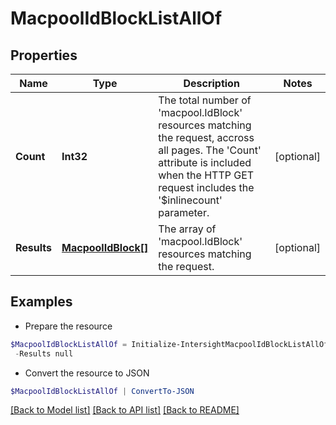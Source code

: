 # MacpoolIdBlockListAllOf
## Properties

Name | Type | Description | Notes
------------ | ------------- | ------------- | -------------
**Count** | **Int32** | The total number of &#39;macpool.IdBlock&#39; resources matching the request, accross all pages. The &#39;Count&#39; attribute is included when the HTTP GET request includes the &#39;$inlinecount&#39; parameter. | [optional] 
**Results** | [**MacpoolIdBlock[]**](MacpoolIdBlock.md) | The array of &#39;macpool.IdBlock&#39; resources matching the request. | [optional] 

## Examples

- Prepare the resource
```powershell
$MacpoolIdBlockListAllOf = Initialize-IntersightMacpoolIdBlockListAllOf  -Count null `
 -Results null
```

- Convert the resource to JSON
```powershell
$MacpoolIdBlockListAllOf | ConvertTo-JSON
```

[[Back to Model list]](../README.md#documentation-for-models) [[Back to API list]](../README.md#documentation-for-api-endpoints) [[Back to README]](../README.md)

